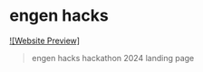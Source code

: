 # engen hacks

[![Website Preview]](https://engenhacks.org)

> engen hacks hackathon 2024 landing page

